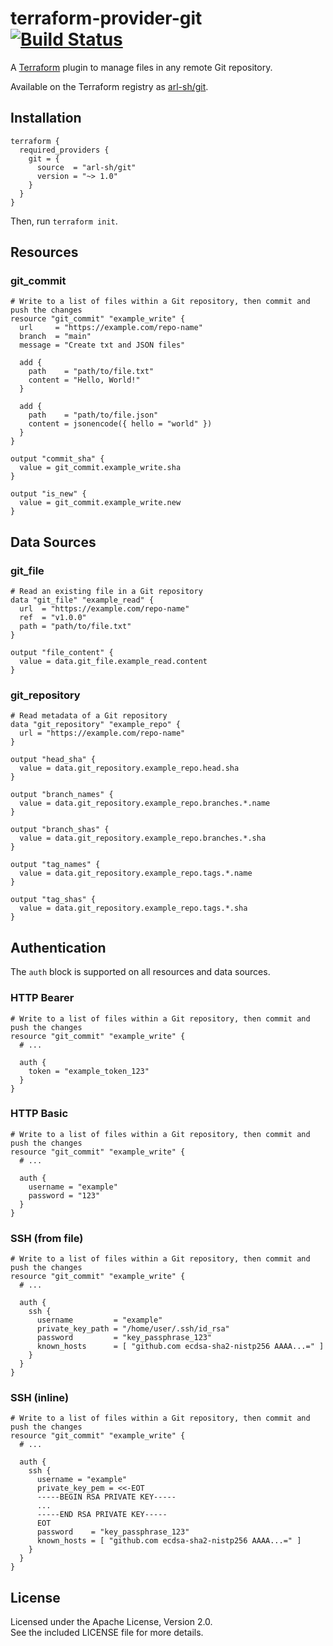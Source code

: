 # terraform-provider-git &nbsp; [![Build Status](https://github.com/arl-sh/terraform-provider-git/workflows/release/badge.svg)](https://github.com/arl-sh/terraform-provider-git/actions)

A [Terraform](http://terraform.io) plugin to manage files in any remote Git repository.

Available on the Terraform registry as [arl-sh/git](https://registry.terraform.io/providers/arl-sh/git).

## Installation

```hcl
terraform {
  required_providers {
    git = {
      source  = "arl-sh/git"
      version = "~> 1.0"
    }
  }
}
```

Then, run `terraform init`.

## Resources

### git_commit
```hcl
# Write to a list of files within a Git repository, then commit and push the changes
resource "git_commit" "example_write" {
  url     = "https://example.com/repo-name"
  branch  = "main"
  message = "Create txt and JSON files"

  add {
    path    = "path/to/file.txt"
    content = "Hello, World!"
  }

  add {
    path    = "path/to/file.json"
    content = jsonencode({ hello = "world" })
  }
}

output "commit_sha" {
  value = git_commit.example_write.sha
}

output "is_new" {
  value = git_commit.example_write.new
}
```

## Data Sources

### git_file
```hcl
# Read an existing file in a Git repository
data "git_file" "example_read" {
  url  = "https://example.com/repo-name"
  ref  = "v1.0.0"
  path = "path/to/file.txt"
}

output "file_content" {
  value = data.git_file.example_read.content
}
```

### git_repository
```hcl
# Read metadata of a Git repository
data "git_repository" "example_repo" {
  url = "https://example.com/repo-name"
}

output "head_sha" {
  value = data.git_repository.example_repo.head.sha
}

output "branch_names" {
  value = data.git_repository.example_repo.branches.*.name
}

output "branch_shas" {
  value = data.git_repository.example_repo.branches.*.sha
}

output "tag_names" {
  value = data.git_repository.example_repo.tags.*.name
}

output "tag_shas" {
  value = data.git_repository.example_repo.tags.*.sha
}
```

## Authentication

The `auth` block is supported on all resources and data sources.

### HTTP Bearer

```hcl
# Write to a list of files within a Git repository, then commit and push the changes
resource "git_commit" "example_write" {
  # ...

  auth {
    token = "example_token_123"
  }
}
```

### HTTP Basic

```hcl
# Write to a list of files within a Git repository, then commit and push the changes
resource "git_commit" "example_write" {
  # ...

  auth {
    username = "example"
    password = "123"
  }
}
```

### SSH (from file)

```hcl
# Write to a list of files within a Git repository, then commit and push the changes
resource "git_commit" "example_write" {
  # ...

  auth {
    ssh {
      username         = "example"
      private_key_path = "/home/user/.ssh/id_rsa"
      password         = "key_passphrase_123"
      known_hosts      = [ "github.com ecdsa-sha2-nistp256 AAAA...=" ]
    }
  }
}
```

### SSH (inline)

```hcl
# Write to a list of files within a Git repository, then commit and push the changes
resource "git_commit" "example_write" {
  # ...

  auth {
    ssh {
      username = "example"
      private_key_pem = <<-EOT
      -----BEGIN RSA PRIVATE KEY-----
      ...
      -----END RSA PRIVATE KEY-----
      EOT
      password    = "key_passphrase_123"
      known_hosts = [ "github.com ecdsa-sha2-nistp256 AAAA...=" ]
    }
  }
}
```

## License

Licensed under the Apache License, Version 2.0.\
See the included LICENSE file for more details.
